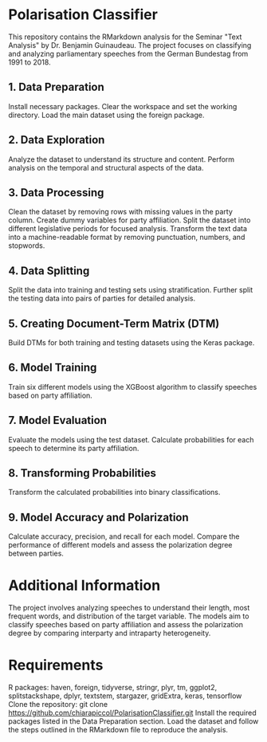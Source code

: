 # Polarisation Classifier
This repository contains the RMarkdown analysis for the Seminar "Text Analysis" by Dr. Benjamin Guinaudeau. The project focuses on classifying and analyzing parliamentary speeches from the German Bundestag from 1991 to 2018.

## 1. Data Preparation
Install necessary packages.
Clear the workspace and set the working directory.
Load the main dataset using the foreign package.
## 2. Data Exploration
Analyze the dataset to understand its structure and content.
Perform analysis on the temporal and structural aspects of the data.
## 3. Data Processing
Clean the dataset by removing rows with missing values in the party column.
Create dummy variables for party affiliation.
Split the dataset into different legislative periods for focused analysis.
Transform the text data into a machine-readable format by removing punctuation, numbers, and stopwords.
## 4. Data Splitting
Split the data into training and testing sets using stratification.
Further split the testing data into pairs of parties for detailed analysis.
## 5. Creating Document-Term Matrix (DTM)
Build DTMs for both training and testing datasets using the Keras package.
## 6. Model Training
Train six different models using the XGBoost algorithm to classify speeches based on party affiliation.
## 7. Model Evaluation
Evaluate the models using the test dataset.
Calculate probabilities for each speech to determine its party affiliation.
## 8. Transforming Probabilities
Transform the calculated probabilities into binary classifications.
## 9. Model Accuracy and Polarization
Calculate accuracy, precision, and recall for each model.
Compare the performance of different models and assess the polarization degree between parties.

# Additional Information
The project involves analyzing speeches to understand their length, most frequent words, and distribution of the target variable.
The models aim to classify speeches based on party affiliation and assess the polarization degree by comparing interparty and intraparty heterogeneity.
# Requirements
R packages: haven, foreign, tidyverse, stringr, plyr, tm, ggplot2, splitstackshape, dplyr, textstem, stargazer, gridExtra, keras, tensorflow
Clone the repository: git clone https://github.com/chiarapiccol/PolarisationClassifier.git
Install the required packages listed in the Data Preparation section.
Load the dataset and follow the steps outlined in the RMarkdown file to reproduce the analysis.
